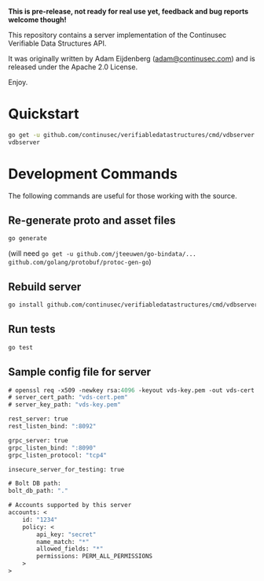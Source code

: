 **This is pre-release, not ready for real use yet, feedback and bug reports welcome though!**

This repository contains a server implementation of the Continusec Verifiable Data Structures API.

It was originally written by Adam Eijdenberg (<adam@continusec.com>) and is released under the Apache 2.0 License.

Enjoy.

# Quickstart

```bash
go get -u github.com/continusec/verifiabledatastructures/cmd/vdbserver
vdbserver
```

# Development Commands

The following commands are useful for those working with the source.

## Re-generate proto and asset files

```bash
go generate
```

(will need `go get -u github.com/jteeuwen/go-bindata/... github.com/golang/protobuf/protoc-gen-go`)

## Rebuild server
```bash
go install github.com/continusec/verifiabledatastructures/cmd/vdbserver
```

## Run tests
```bash
go test
```

## Sample config file for server

```proto
# openssl req -x509 -newkey rsa:4096 -keyout vds-key.pem -out vds-cert.pem -days 3600 -nodes -subj '/CN=localhost' -batch
# server_cert_path: "vds-cert.pem"
# server_key_path: "vds-key.pem"

rest_server: true
rest_listen_bind: ":8092"

grpc_server: true
grpc_listen_bind: ":8090"
grpc_listen_protocol: "tcp4"

insecure_server_for_testing: true

# Bolt DB path:
bolt_db_path: "."

# Accounts supported by this server
accounts: <
    id: "1234"
    policy: <
        api_key: "secret"
        name_match: "*"
        allowed_fields: "*"
        permissions: PERM_ALL_PERMISSIONS
    >
>
```